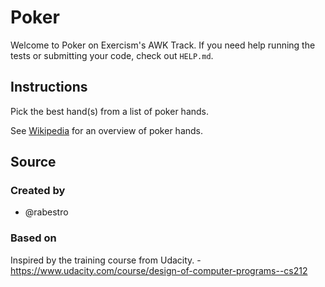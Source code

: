 # Poker

Welcome to Poker on Exercism's AWK Track.
If you need help running the tests or submitting your code, check out `HELP.md`.

## Instructions

Pick the best hand(s) from a list of poker hands.

See [Wikipedia][poker-hands] for an overview of poker hands.

[poker-hands]: https://en.wikipedia.org/wiki/List_of_poker_hands

## Source

### Created by

- @rabestro

### Based on

Inspired by the training course from Udacity. - https://www.udacity.com/course/design-of-computer-programs--cs212